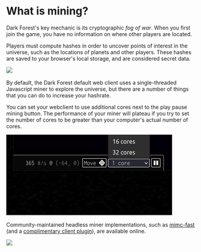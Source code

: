 # What is mining?

Dark Forest's key mechanic is its cryptographic _fog of war_. When you first join the game, you have no information on where other players are located.

Players must compute hashes in order to uncover points of interest in the universe, such as the locations of planets and other players. These hashes are saved to your browser's local storage, and are considered secret data.

![](../.gitbook/assets/miner.png)

By default, the Dark Forest default web client uses a single-threaded Javascript miner to explore the universe, but there are a number of things that you can do to increase your hashrate.

You can set your webclient to use additional cores next to the play pause mining button. The performance of your miner will plateau if you try to set the number of cores to be greater than your computer's actual number of cores.

![](../.gitbook/assets/set-miner-cores.png)

Community-maintained headless miner implementations, such as [mimc-fast](https://github.com/projectsophon/darkforest-rs/tree/main/mimc-fast) (and a [complimentary client plugin](https://github.com/darkforest-eth/plugins/blob/master/content/productivity/remote-explore/plugin.js)), are available online.


![](../.gitbook/assets/miner-fast.png)
